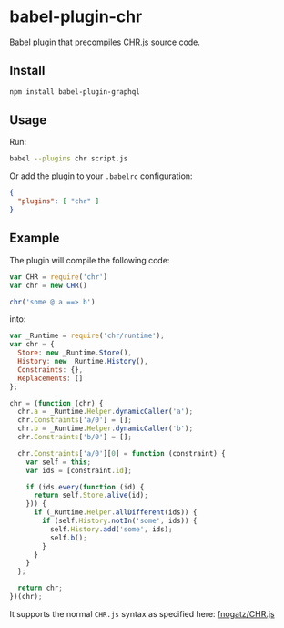 # babel-plugin-chr

Babel plugin that precompiles [CHR.js](https://github.com/fnogatz/CHR.js) source code.

## Install

```sh
npm install babel-plugin-graphql
```

## Usage

Run:

```sh
babel --plugins chr script.js
```

Or add the plugin to your `.babelrc` configuration:

```json
{
  "plugins": [ "chr" ]
}
```

## Example

The plugin will compile the following code:

```js
var CHR = require('chr')
var chr = new CHR()

chr('some @ a ==> b')
```

into:

```js
var _Runtime = require('chr/runtime');
var chr = {
  Store: new _Runtime.Store(),
  History: new _Runtime.History(),
  Constraints: {},
  Replacements: []
};

chr = (function (chr) {
  chr.a = _Runtime.Helper.dynamicCaller('a');
  chr.Constraints['a/0'] = [];
  chr.b = _Runtime.Helper.dynamicCaller('b');
  chr.Constraints['b/0'] = [];

  chr.Constraints['a/0'][0] = function (constraint) {
    var self = this;
    var ids = [constraint.id];

    if (ids.every(function (id) {
      return self.Store.alive(id);
    })) {
      if (_Runtime.Helper.allDifferent(ids)) {
        if (self.History.notIn('some', ids)) {
          self.History.add('some', ids);
          self.b();
        }
      }
    }
  };

  return chr;
})(chr);
```

It supports the normal `CHR.js` syntax as specified here: [fnogatz/CHR.js](https://github.com/fnogatz/CHR.js)
